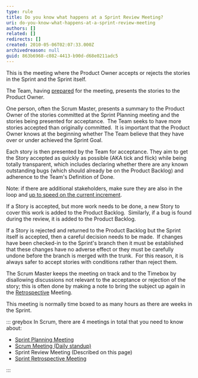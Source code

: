 ```yaml
---
type: rule
title: Do you know what happens at a Sprint Review Meeting?
uri: do-you-know-what-happens-at-a-sprint-review-meeting
authors: []
related: []
redirects: []
created: 2010-05-06T02:07:33.000Z
archivedreason: null
guid: 863b6968-c082-4413-b90d-d68e0211adc5
---
```

This is the meeting where the Product Owner accepts or rejects the stories in the Sprint and the Sprint itself.

<!--endintro-->

The Team, having  [prepared](/meeting-do-you-know-what-to-prepare-for-each-meeting) for the meeting, presents the stories to the Product Owner.   

One person, often the Scrum Master, presents a summary to the Product Owner of the stories committed at the Sprint Planning meeting and the stories being presented for acceptance.  The Team seeks to have more stories accepted than originally committed.  It is important that the Product Owner knows at the beginning whether The Team believe that they have over or under achieved the Sprint Goal.

Each story is then presented by the Team for acceptance. They aim to get the Story accepted as quickly as possible (AKA tick and flick) while being totally transparent, which includes declaring whether there are any known outstanding bugs (which should already be on the Product Backlog) and adherence to the Team's Definition of Done.

Note: if there are additional stakeholders, make sure they are also in the loop and [up to speed on the current increment](https://www.linkedin.com/posts/scrum-trainer_scrum-agile-activity-6815396232366837760-Mhnb/).

If a Story is accepted, but more work needs to be done, a new Story to cover this work is added to the Product Backlog.  Similarly, if a bug is found during the review, it is added to the Product Backlog.

If a Story is rejected and returned to the Product Backlog but the Sprint itself is accepted, then a careful decision needs to be made.  If changes have been checked-in to the Sprint's branch then it must be established that these changes have no adverse effect or they must be carefully undone before the branch is merged with the trunk.  For this reason, it is always safer to accept stories with conditions rather than reject them.

The Scrum Master keeps the meeting on track and to the Timebox by disallowing discussions not relevant to the acceptance or rejection of the story; this is often done by making a note to bring the subject up again in the  [Retrospective](/do-you-know-what-happens-at-a-sprint-retrospective-meeting) Meeting.

This meeting is normally time boxed to as many hours as there are weeks in the Sprint.

::: greybox
In Scrum, there are 4 meetings in total that you need to know about:     

* [Sprint Planning Meeting](/do-you-know-what-happens-at-a-sprint-planning-meeting)
* [Scrum Meeting (Daily standup)](/meeting-do-you-update-your-tasks-before-the-daily-scrum)
* Sprint Review Meeting (Described on this page)
* [Sprint Retrospective Meeting](/do-you-know-what-happens-at-a-sprint-retrospective-meeting)

:::